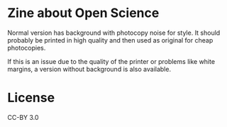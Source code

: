 # Zine about Open Science
Normal version has background with photocopy noise for style. It should probably be printed in high quality and then used as original for cheap photocopies.

If this is an issue due to the quality of the printer or problems like white margins, a version without background is also available.

# License
CC-BY 3.0
